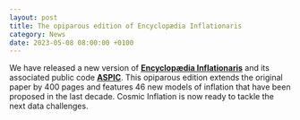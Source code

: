 ```yaml
---
layout: post
title: The opiparous edition of Encyclopædia Inflationaris
category: News
date: 2023-05-08 08:00:00 +0100
---
```


We have released a new version of [**Encyclopædia
Inflationaris**](https://arxiv.org/abs/1303.3787) and its associated
public code
[**ASPIC**](https://github.com/cosmicinflation/aspic). This opiparous
edition extends the original paper by 400 pages and features 46 new
models of inflation that have been proposed in the last decade. Cosmic
Inflation is now ready to tackle the next data challenges.




